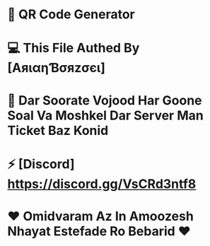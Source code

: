 # 📑 QR Code Generator

# 💻 This File Authed By [AяιαηƁσяzσєι]

# 📢 Dar Soorate Vojood Har Goone Soal Va Moshkel Dar Server Man Ticket Baz Konid 

# ⚡ [Discord] https://discord.gg/VsCRd3ntf8

# ❤️ Omidvaram Az In Amoozesh Nhayat Estefade Ro Bebarid ❤️
